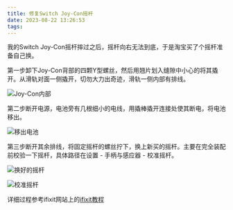 ```yaml
---
title: 修复Switch Joy-Con摇杆
date: 2023-08-22 13:26:53
tags:
---
```


我的Switch Joy-Con摇杆摔过之后，摇杆向右无法到底，于是淘宝买了个摇杆准备自己换。

第一步卸下Joy-Con背部的四颗Y型螺丝，然后用翘片划入缝隙中小心的将其撬开。从滑轨对面一侧撬开，切勿大力出奇迹，滑轨一侧内部有排线。

![Joy-Con内部](https://oss.letsky.cn/IMG_3965.jpg)

第二步断开电源，电池旁有几根细小的电线，用撬棒撬开连接处使其断电，将电池移出。

![移出电池](https://oss.letsky.cn/IMG_3966.jpg)

第三步断开其余排线，将固定摇杆的螺丝拧下，换上新买的摇杆。主要在完全装配前校验一下摇杆，具体路径在设置 - 手柄与感应器 - 校准摇杆。

![换好的摇杆](https://oss.letsky.cn/IMG_3967.jpg)

![校准摇杆](https://oss.letsky.cn/IMG_3969.jpg)

详细过程参考ifixit网站上的[ifixit教程](https://zh.ifixit.com/Guide/%E6%9B%B4%E6%8D%A2%E5%8F%B3%E4%BE%A7Joy-Con%E6%91%87%E6%9D%86/113185)
